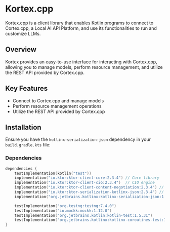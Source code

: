 # Kortex.cpp

Kortex.cpp is a client library that enables Kotlin programs to connect to Cortex.cpp, a Local AI API Platform, and use its functionalities to run and customize LLMs.

## Overview

Kortex provides an easy-to-use interface for interacting with Cortex.cpp, allowing you to manage models, perform resource management, and utilize the REST API provided by Cortex.cpp.

## Key Features

- Connect to Cortex.cpp and manage models
- Perform resource management operations
- Utilize the REST API provided by Cortex.cpp

## Installation

Ensure you have the `kotlinx-serialization-json` dependency in your `build.gradle.kts` file:

### Dependencies
```kotlin
dependencies {
    testImplementation(kotlin("test"))
    implementation("io.ktor:ktor-client-core:2.3.4") // Core library
    implementation("io.ktor:ktor-client-cio:2.3.4")  // CIO engine
    implementation("io.ktor:ktor-client-content-negotiation:2.3.4") // Content negotiation
    implementation("io.ktor:ktor-serialization-kotlinx-json:2.3.4") // JSON serialization
    implementation("org.jetbrains.kotlinx:kotlinx-serialization-json:1.3.0")

    testImplementation("org.testng:testng:7.4.0")
    testImplementation("io.mockk:mockk:1.12.0")
    testImplementation("org.jetbrains.kotlin:kotlin-test:1.5.31")
    testImplementation("org.jetbrains.kotlinx:kotlinx-coroutines-test:1.5.2")
}
```